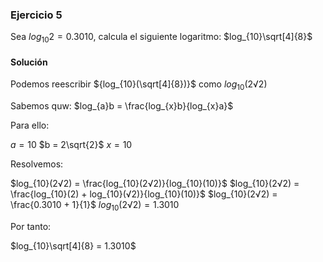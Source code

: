 ### Ejercicio 5

Sea $log_{10}2 = 0.3010$, calcula el siguiente logaritmo: $log_{10}\sqrt[4]{8}$

#### Solución

Podemos reescribir ${log_{10}(\sqrt[4]{8})}$ como $log_{10}(2√2)$


Sabemos quw:
$log_{a}b = \frac{log_{x}b}{log_{x}a}$

Para ello:

$a = 10$
$b = 2\sqrt{2}$
$x = 10$

Resolvemos:

$log_{10}(2√2) = \frac{log_{10}(2√2)}{log_{10}(10)}$
$log_{10}(2√2) = \frac{log_{10}(2) + log_{10}(√2)}{log_{10}(10)}$
$log_{10}(2√2) = \frac{0.3010 + 1}{1}$
$log_{10}(2√2) = 1.3010$

Por tanto:

$log_{10}\sqrt[4]{8} = 1.3010$